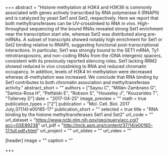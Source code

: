 +++
abstract = "Histone methylation at H3K4 and H3K36 is commonly associated with genes actively transcribed by RNA polymerase II (RNAPII) and is catalyzed by yeast Set1 and Set2, respectively. Here we report that both methyltransferases can be UV-crosslinked to RNA in vivo. High-throughput sequencing of the bound RNAs revealed strong Set1 enrichment near the transcription start site, whereas Set2 was distributed along pre-mRNAs. A subset of transcripts showed notably high enrichment for Set1 or Set2 binding relative to RNAPII, suggesting functional post-transcriptional interactions. In particular, Set1 was strongly bound to the SET1 mRNA, Ty1 retrotransposons, and non-coding RNAs from the rDNA intergenic spacers, consistent with its previously reported silencing roles. Set1 lacking RRM2 showed reduced in vivo crosslinking to RNA and reduced chromatin occupancy. In addition, levels of H3K4 tri-methylation were decreased whereas di-methylation was increased. We conclude that RNA binding by Set1 contributes to both chromatin association and methyltransferase activity."
abstract_short = ""
authors = ["Sayou C", "Millán-Zambrano G", "Santos-Rosa H", "Petfalski E", "Robson S", "Houseley J", "Kouzarides T", "Tollervey D"]
date = "2017-04-25"
image_preview = ""
math = true
publication_types = ["2"]
publication = "Mol. Cell. Biol. 2017 July;37(14):e00165-17"
publication_short = ""
selected = true
title = "RNA binding by the histone methyltransferases Set1 and Set2"
url_code = ""
url_dataset = "https://www.ncbi.nlm.nih.gov/geo/query/acc.cgi?acc=GSE89238"
url_pdf = "http://mcb.asm.org/content/37/14/e00165-17.full.pdf+html"
url_project = ""
url_slides = ""
url_video = ""

[header]
image = ""
caption = ""

+++

